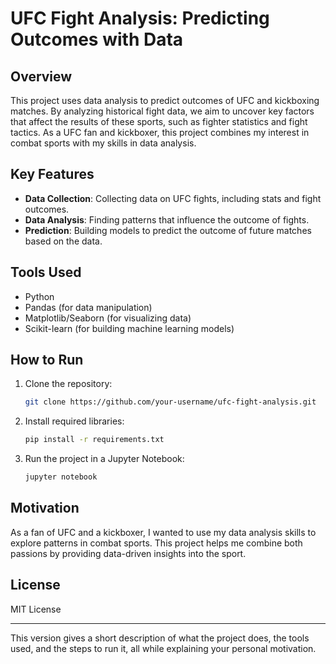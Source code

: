 
# UFC Fight Analysis: Predicting Outcomes with Data

## Overview

This project uses data analysis to predict outcomes of UFC and kickboxing matches. By analyzing historical fight data, we aim to uncover key factors that affect the results of these sports, such as fighter statistics and fight tactics. As a UFC fan and kickboxer, this project combines my interest in combat sports with my skills in data analysis.

## Key Features

- **Data Collection**: Collecting data on UFC fights, including stats and fight outcomes.
- **Data Analysis**: Finding patterns that influence the outcome of fights.
- **Prediction**: Building models to predict the outcome of future matches based on the data.

## Tools Used

- Python
- Pandas (for data manipulation)
- Matplotlib/Seaborn (for visualizing data)
- Scikit-learn (for building machine learning models)

## How to Run

1. Clone the repository:
   ```bash
   git clone https://github.com/your-username/ufc-fight-analysis.git
   ```

2. Install required libraries:
   ```bash
   pip install -r requirements.txt
   ```

3. Run the project in a Jupyter Notebook:
   ```bash
   jupyter notebook
   ```

## Motivation

As a fan of UFC and a kickboxer, I wanted to use my data analysis skills to explore patterns in combat sports. This project helps me combine both passions by providing data-driven insights into the sport.

## License

MIT License

---

This version gives a short description of what the project does, the tools used, and the steps to run it, all while explaining your personal motivation.
